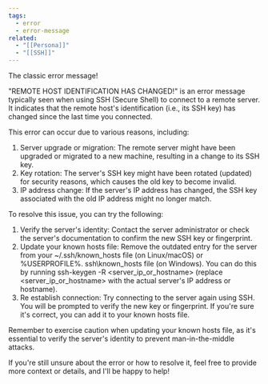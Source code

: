 ```yaml
---
tags:
  - error
  - error-message
related:
  - "[[Persona]]"
  - "[[SSH]]"
---
```

The classic error message!

  "REMOTE HOST IDENTIFICATION HAS CHANGED!" is an error message typically seen
  when using SSH (Secure Shell) to connect to a remote server. It indicates that
  the remote host's identification (i.e., its SSH key) has changed since the last
  time you connected.

  This error can occur due to various reasons, including:

  1. Server upgrade or migration: The remote server might have been upgraded or
  migrated to a new machine, resulting in a change to its SSH key.
  2. Key rotation: The server's SSH key might have been rotated (updated) for
  security reasons, which causes the old key to become invalid.
  3. IP address change: If the server's IP address has changed, the SSH key
  associated with the old IP address might no longer match.

  To resolve this issue, you can try the following:

  1. Verify the server's identity: Contact the server administrator or check the
  server's documentation to confirm the new SSH key or fingerprint.
  2. Update your known hosts file: Remove the outdated entry for the server from
  your  ~/.ssh/known_hosts  file (on Linux/macOS) or  %USERPROFILE%\.
  ssh\known_hosts  file (on Windows). You can do this by running  ssh-keygen -R
  <server_ip_or_hostname>  (replace  <server_ip_or_hostname>  with the actual
  server's IP address or hostname).
  3. Re establish connection: Try connecting to the server again using SSH. You
  will be prompted to verify the new key or fingerprint. If you're sure it's
  correct, you can add it to your known hosts file.

  Remember to exercise caution when updating your known hosts file, as it's
  essential to verify the server's identity to prevent man-in-the-middle attacks.

  If you're still unsure about the error or how to resolve it, feel free to
  provide more context or details, and I'll be happy to help!

